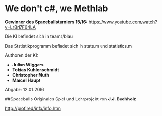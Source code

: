 # We don't c#, we Methlab

**Gewinner des Spaceballsturniers 15/16:** https://www.youtube.com/watch?v=LrBrI7F64LA

Die KI befindet sich in teams/blau

Das Statistikprogramm befindet sich in stats.m und statistics.m

Authoren der KI:

- **Julian Wiggers**
- **Tobias Kuhlenschmidt**
- **Christopher Muth**
- **Marcel Haupt**

Abgabe: 12.01.2016

##Spaceballs
Originales Spiel und Lehrprojekt von **J.J. Buchholz**

http://prof.red/info/info.htm
